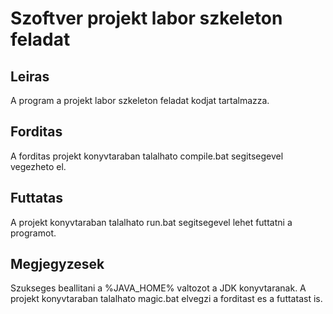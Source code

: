# Szoftver projekt labor szkeleton feladat
## Leiras
A program a projekt labor szkeleton feladat kodjat tartalmazza.
## Forditas
A forditas projekt konyvtaraban talalhato compile.bat segitsegevel vegezheto el.
## Futtatas
A projekt konyvtaraban talalhato run.bat segitsegevel lehet futtatni a programot.
## Megjegyzesek
Szukseges beallitani a %JAVA_HOME% valtozot a JDK konyvtaranak.
A projekt konyvtaraban talalhato magic.bat elvegzi a forditast es a futtatast is.

